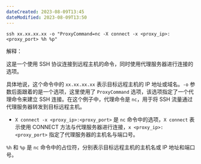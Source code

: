 ```yaml
---
dateCreated: 2023-08-09T13:45
dateModified: 2023-08-09T13:50
---
```


`ssh xx.xx.xx.xx -o "ProxyCommand=nc -X connect -x <proxy_ip>:<proxy_port> %h %p"`

解释：

这是一个使用 SSH 协议连接到远程主机的命令，同时使用代理服务器进行连接的选项。

具体地说，这个命令中的 `xx.xx.xx.xx` 表示目标远程主机的 IP 地址或域名。`-o` 参数后面跟着的是一个选项，这里使用了 `ProxyCommand` 选项，该选项指定了一个代理命令来建立 SSH 连接。在这个例子中，代理命令是 `nc`，用于将 SSH 流量通过代理服务器转发到目标远程主机。

- `X connect -x <proxy_ip>:<proxy_port>` 是 `nc` 命令中的选项，`X connect` 表示使用 CONNECT 方法与代理服务器进行连接，`x <proxy_ip>:<proxy_port>` 指定了代理服务器的主机名与端口号。

`%h` 和 `%p` 是 `nc` 命令中的占位符，分别表示目标远程主机的主机名或 IP 地址和端口号。

